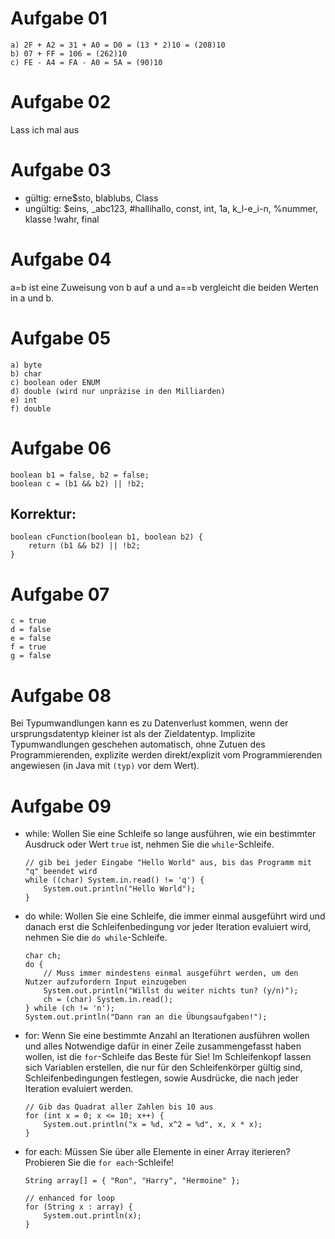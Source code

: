 # Aufgabe 01

    a) 2F + A2 = 31 + A0 = D0 = (13 * 2)10 = (208)10
    b) 07 + FF = 106 = (262)10
    c) FE - A4 = FA - A0 = 5A = (90)10

# Aufgabe 02

Lass ich mal aus

# Aufgabe 03

* gültig: erne$sto, blablubs, Class
* ungültig: $eins, _abc123, #hallihallo, const, int, 1a, k_l-e_i-n, %nummer, klasse !wahr, final

# Aufgabe 04

a=b ist eine Zuweisung von b auf a und a==b vergleicht die beiden Werten in a und b.

# Aufgabe 05

    a) byte
    b) char
    c) boolean oder ENUM
    d) double (wird nur unpräzise in den Milliarden)
    e) int
    f) double

# Aufgabe 06

    boolean b1 = false, b2 = false;
    boolean c = (b1 && b2) || !b2;

## Korrektur:

    boolean cFunction(boolean b1, boolean b2) {
        return (b1 && b2) || !b2;
    }

# Aufgabe 07

    c = true
    d = false
    e = false
    f = true
    g = false

# Aufgabe 08

Bei Typumwandlungen kann es zu Datenverlust kommen, wenn der ursprungsdatentyp kleiner ist als der Zieldatentyp. Implizite Typumwandlungen geschehen automatisch, ohne Zutuen des Programmierenden, explizite werden direkt/explizit vom Programmierenden angewiesen (in Java mit `(typ)` vor dem Wert).

# Aufgabe 09

* while: Wollen Sie eine Schleife so lange ausführen, wie ein bestimmter Ausdruck oder Wert `true` ist, nehmen Sie die `while`-Schleife.

    ```
    // gib bei jeder Eingabe "Hello World" aus, bis das Programm mit "q" beendet wird
    while ((char) System.in.read() != 'q') {
        System.out.println("Hello World");
    }
    ```

* do while: Wollen Sie eine Schleife, die immer einmal ausgeführt wird und danach erst die Schleifenbedingung vor jeder Iteration evaluiert wird, nehmen Sie die `do while`-Schleife.

    ```
    char ch;
    do {
        // Muss immer mindestens einmal ausgeführt werden, um den Nutzer aufzufordern Input einzugeben
        System.out.println("Willst du weiter nichts tun? (y/n)");
        ch = (char) System.in.read();
    } while (ch != 'n');
    System.out.println("Dann ran an die Übungsaufgaben!");
    ```

* for: Wenn Sie eine bestimmte Anzahl an Iterationen ausführen wollen und alles Notwendige dafür in einer Zeile zusammengefasst haben wollen, ist die `for`-Schleife das Beste für Sie! Im Schleifenkopf lassen sich Variablen erstellen, die nur für den Schleifenkörper gültig sind, Schleifenbedingungen festlegen, sowie Ausdrücke, die nach jeder Iteration evaluiert werden.

    ```
    // Gib das Quadrat aller Zahlen bis 10 aus
    for (int x = 0; x <= 10; x++) {
        System.out.println("x = %d, x^2 = %d", x, x * x);
    }
    ```

* for each: Müssen Sie über alle Elemente in einer Array iterieren? Probieren Sie die `for each`-Schleife!

    ```
    String array[] = { "Ron", "Harry", "Hermoine" }; 

    // enhanced for loop 
    for (String x : array) { 
        System.out.println(x); 
    }
    ```
